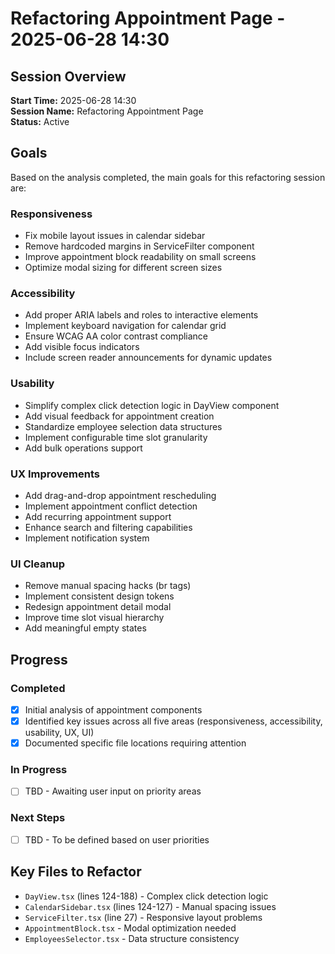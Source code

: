 # Refactoring Appointment Page - 2025-06-28 14:30

## Session Overview
**Start Time:** 2025-06-28 14:30  
**Session Name:** Refactoring Appointment Page  
**Status:** Active

## Goals
Based on the analysis completed, the main goals for this refactoring session are:

### Responsiveness
- Fix mobile layout issues in calendar sidebar
- Remove hardcoded margins in ServiceFilter component
- Improve appointment block readability on small screens
- Optimize modal sizing for different screen sizes

### Accessibility
- Add proper ARIA labels and roles to interactive elements
- Implement keyboard navigation for calendar grid
- Ensure WCAG AA color contrast compliance
- Add visible focus indicators
- Include screen reader announcements for dynamic updates

### Usability
- Simplify complex click detection logic in DayView component
- Add visual feedback for appointment creation
- Standardize employee selection data structures
- Implement configurable time slot granularity
- Add bulk operations support

### UX Improvements
- Add drag-and-drop appointment rescheduling
- Implement appointment conflict detection
- Add recurring appointment support
- Enhance search and filtering capabilities
- Implement notification system

### UI Cleanup
- Remove manual spacing hacks (br tags)
- Implement consistent design tokens
- Redesign appointment detail modal
- Improve time slot visual hierarchy
- Add meaningful empty states

## Progress

### Completed
- [x] Initial analysis of appointment components
- [x] Identified key issues across all five areas (responsiveness, accessibility, usability, UX, UI)
- [x] Documented specific file locations requiring attention

### In Progress
- [ ] TBD - Awaiting user input on priority areas

### Next Steps
- [ ] TBD - To be defined based on user priorities

## Key Files to Refactor
- `DayView.tsx` (lines 124-188) - Complex click detection logic
- `CalendarSidebar.tsx` (lines 124-127) - Manual spacing issues  
- `ServiceFilter.tsx` (line 27) - Responsive layout problems
- `AppointmentBlock.tsx` - Modal optimization needed
- `EmployeesSelector.tsx` - Data structure consistency